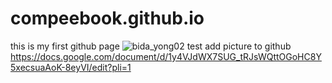 # compeebook.github.io
this is my first github page 
  ![bida_yong02](https://github.com/compeebook/compeebook.github.io/assets/139312717/bb1a1b2d-8a4a-4478-afcb-07259c6b555c)
test add picture to github 
https://docs.google.com/document/d/1y4VJdWX7SUG_tRJsWQttOGoHC8Y5xecsuaAoK-8eyVI/edit?pli=1
